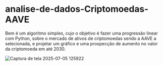 # analise-de-dados-Criptomoedas-AAVE
Bem é um algoritmo simples, cujo o objetivo é fazer uma progressão linear com Python, sobre o mercado de ativos de criptomoedas sendo a AAVE  a selecionada, e projetar um gráfico e uma prospecção de aumento no valor da criptomoeda em até 2030.

![Captura de tela 2025-07-05 125922](https://github.com/user-attachments/assets/15cf825e-4750-4919-bb1d-42a073b02cd1)
